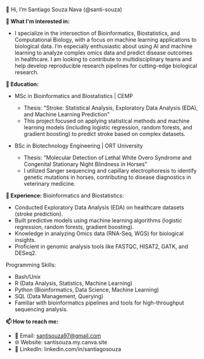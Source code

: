 👋 Hi, I’m Santiago Souza Nava (@santi-souza)

**👀 What I'm interested in:**
- I specialize in the intersection of Bioinformatics, Biostatistics, and Computational Biology, with a focus on machine learning applications to biological data. I’m especially enthusiastic about using AI and machine learning to analyze complex omics data and predict disease outcomes in healthcare. I am looking to contribute to multidisciplinary teams and help develop reproducible research pipelines for cutting-edge biological research.

**🌱 Education:**
- MSc in Bioinformatics and Biostatistics | CEMP
  - Thesis: "Stroke: Statistical Analysis, Exploratory Data Analysis (EDA), and Machine Learning Prediction"
  - This project focused on applying statistical methods and machine learning models (including logistic regression, random forests, and gradient boosting) to predict stroke based on complex datasets.

- BSc in Biotechnology Engineering | ORT University
  - Thesis: "Molecular Detection of Lethal White Overo Syndrome and Congenital Stationary Night Blindness in Horses"
  - I utilized Sanger sequencing and capillary electrophoresis to identify genetic mutations in horses, contributing to disease diagnostics in veterinary medicine.

**💼 Experience:**
Bioinformatics and Biostatistics:
- Conducted Exploratory Data Analysis (EDA) on healthcare datasets (stroke prediction).
- Built predictive models using machine learning algorithms (logistic regression, random forests, gradient boosting).
- Knowledge in analyzing Omics data (RNA-Seq, WGS) for biological insights.
- Proficient in genomic analysis tools like FASTQC, HISAT2, GATK, and DESeq2.

Programming Skills:
- Bash/Unix
- R (Data Analysis, Statistics, Machine Learning)
- Python (Bioinformatics, Data Science, Machine Learning)
- SQL (Data Management, Querying)
- Familiar with bioinformatics pipelines and tools for high-throughput sequencing analysis.

**📫 How to reach me:**
- 📧 Email: santisouza97@gmail.com
- 🌐 Website: santisouza.my.canva.site
- 🔗 LinkedIn: linkedin.com/in/santiagosouza
